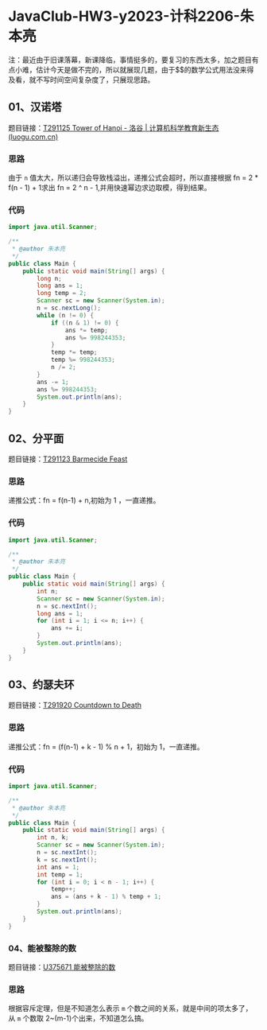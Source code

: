 # JavaClub-HW3-y2023-计科2206-朱本亮

注：最近由于旧课落幕，新课降临，事情挺多的，要复习的东西太多，加之题目有点小难，估计今天是做不完的，所以就展现几题，由于$$的数学公式用法没来得及看，就不写时间空间复杂度了，只展现思路。

## 01、汉诺塔

题目链接：[T291125 Tower of Hanoi - 洛谷 | 计算机科学教育新生态 (luogu.com.cn)](https://www.luogu.com.cn/problem/T291125)

### 思路

由于 `n` 值太大，所以递归会导致栈溢出，递推公式会超时，所以直接根据 fn = 2 * f(n - 1) + 1求出 fn = 2 ^ n - 1,并用快速幂边求边取模，得到结果。 

### 代码

```java
import java.util.Scanner;

/**
 * @author 朱本亮
 */
public class Main {
    public static void main(String[] args) {
        long n;
        long ans = 1;
        long temp = 2;
        Scanner sc = new Scanner(System.in);
        n = sc.nextLong();
        while (n != 0) {
            if ((n & 1) != 0) {
                ans *= temp;
                ans %= 998244353;
            }
            temp *= temp;
            temp %= 998244353;
            n /= 2;
        }
        ans -= 1;
        ans %= 998244353;
        System.out.println(ans);
    }
}
```

## 02、分平面

题目链接：[T291123 Barmecide Feast](https://www.luogu.com.cn/problem/T291123)

### 思路

递推公式：fn = f(n-1) + n,初始为 1 ，一直递推。

### 代码

```java
import java.util.Scanner;

/**
 * @author 朱本亮
 */
public class Main {
    public static void main(String[] args) {
        int n;
        Scanner sc = new Scanner(System.in);
        n = sc.nextInt();
        long ans = 1;
        for (int i = 1; i <= n; i++) {
            ans += i;
        }
        System.out.println(ans);
    }
}
```

## 03、约瑟夫环

题目链接：[T291920 Countdown to Death](https://www.luogu.com.cn/problem/T291920)

### 思路

递推公式：fn = (f(n-1) + k - 1) % n + 1，初始为 1，一直递推。

### 代码

```java
import java.util.Scanner;

/**
 * @author 朱本亮
 */
public class Main {
    public static void main(String[] args) {
        int n, k;
        Scanner sc = new Scanner(System.in);
        n = sc.nextInt();
        k = sc.nextInt();
        int ans = 1;
        int temp = 1;
        for (int i = 0; i < n - 1; i++) {
            temp++;
            ans = (ans + k - 1) % temp + 1;
        }
        System.out.println(ans);
    }
}
```

### 04、能被整除的数

题目链接：[U375671 能被整除的数](https://www.luogu.com.cn/problem/U375671)

### 思路

根据容斥定理，但是不知道怎么表示 `m` 个数之间的关系，就是中间的项太多了，从 `m` 个数取 2~(m-1)个出来，不知道怎么搞。